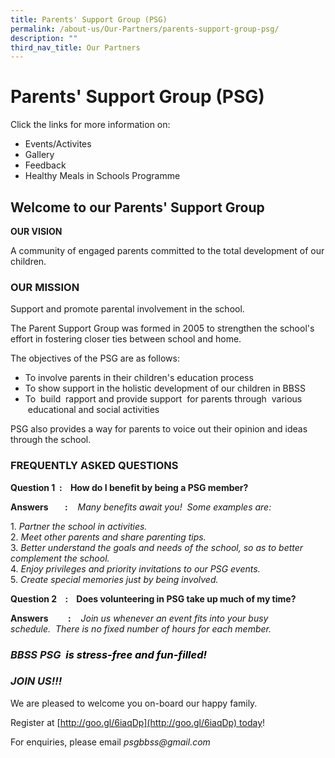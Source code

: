 ```yaml
---
title: Parents' Support Group (PSG)
permalink: /about-us/Our-Partners/parents-support-group-psg/
description: ""
third_nav_title: Our Partners
---
```

# Parents' Support Group (PSG)

Click the links for more information on:
* Events/Activites
* Gallery
* Feedback
* Healthy Meals in Schools Programme

## Welcome to our Parents' Support Group  

**OUR VISION**  

A community of engaged parents committed to the total development of our children.


### OUR MISSION

Support and promote parental involvement in the school.

  

The Parent Support Group was formed in 2005 to strengthen the school's effort in fostering closer ties between school and home.

The objectives of the PSG are as follows:

*   To involve parents in their children's education process
*   To show support in the holistic development of our children in BBSS
*   To  build  rapport and provide support  for parents through  various  educational and social activities

PSG also provides a way for parents to voice out their opinion and ideas through the school.

### FREQUENTLY ASKED QUESTIONS

**Question 1    :    How do I benefit by being a PSG member?** 

**Answers        :**    _Many benefits await you!  Some examples are:_

1\.  _Partner the school in activities._  
2\.  _Meet other parents and share parenting tips._  
3\.  _Better understand the goals and needs of the school, so as to better complement the school._  
4\.  _Enjoy privileges and priority invitations to our PSG events._  
5\.  _Create special memories just by being involved._

  

**Question 2    :    Does volunteering in PSG take up much of my time?**  

**Answers**        **:**    _Join us whenever an event fits into your busy schedule._  _There is no fixed number of hours for each member._  

  

### _BBSS PSG <span style = "color: black"> <b>is stress-free and fun-filled!</b> </span>_ 

### 

### **_JOIN US!!!_**

  

We are pleased to welcome you on-board our happy family.

Register at [http://goo.gl/6iaqDp](http://goo.gl/6iaqDp) today!

  

For enquiries, please email _psgbbss@gmail.com_